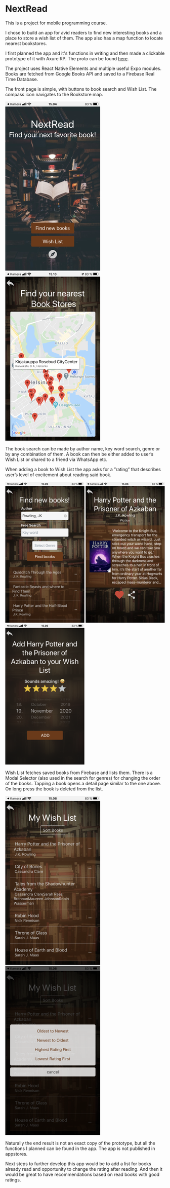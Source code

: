 # NextRead
This is a project for mobile programming course. 

I chose to build an app for avid readers to find new interesting books and a place to store a wish list of them. The app also has a map function to locate nearest bookstores. 

I first planned the app and it's functions in writing and then made a clickable prototype of it with Axure RP. The proto can be found [here](https://4eozz1.axshare.com/).

The project uses React Native Elements and multiple useful Expo modules. Books are fetched from Google Books API and saved to a Firebase Real Time Database. 

The front page is simple, with buttons to book search and Wish List. The compass icon navigates to the Bookstore map.

![Front Page](https://github.com/TanjaPulksten/NextRead/blob/main/NextReadApp/pages/images/UI-1.PNG) ![Map](https://github.com/TanjaPulksten/NextRead/blob/main/NextReadApp/pages/images/UI-4.PNG)

The book search can be made by author name, key word search, genre or by any combination of them. A book can then be either added to user’s Wish List or shared to a friend via WhatsApp etc.

When adding a book to Wish List the app asks for a ”rating” that describes user’s level of excitement about reading said book. 

![Book Serach](https://github.com/TanjaPulksten/NextRead/blob/main/NextReadApp/pages/images/UI-2.0.PNG) ![Book Details](https://github.com/TanjaPulksten/NextRead/blob/main/NextReadApp/pages/images/UI-2.1.PNG) ![Add to WishList](https://github.com/TanjaPulksten/NextRead/blob/main/NextReadApp/pages/images/UI-2.2.PNG)

Wish List fetches saved books from Firebase and lists them. There is a Modal Selector (also used in the search for genres) for changing the order of the books. Tapping a book opens a detail page similar to the one above. On long press the book is deleted from the list.

![WishList](https://github.com/TanjaPulksten/NextRead/blob/main/NextReadApp/pages/images/UI-3.0.PNG) ![Sort WishList](https://github.com/TanjaPulksten/NextRead/blob/main/NextReadApp/pages/images/UI-3.1.PNG)

Naturally the end result is not an exact copy of the prototype, but all the functions I planned can be found in the app. The app is not published in appstores.

Next steps to further develop this app would be to add a list for books already read and opportunity to change the rating after reading. And then it would be great to have recommendations based on read books with good ratings.
